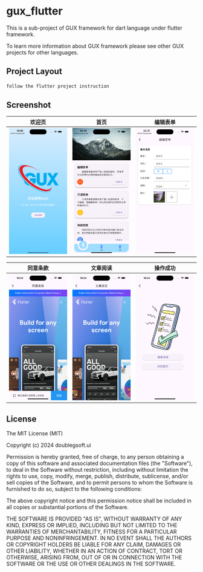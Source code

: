 gux_flutter
===========

This is a sub-project of GUX framework for dart language under flutter framework.

To learn more information about GUX framework please see other GUX projects for other languages.

## Project Layout

```md
follow the flutter project instruction
```

## Screenshot

| 欢迎页 | 首页 | 编辑表单 |
|----|----|----|
| ![欢迎页](asset/image/screenshot/screenshot-1.png) | ![首页](asset/image/screenshot/screenshot-2.png) | ![编辑表单](asset/image/screenshot/screenshot-3.png)  

| 同意条款 | 文章阅读 | 操作成功 |
|----|----|----|
| ![欢迎页](asset/image/screenshot/screenshot-4.png) | ![首页](asset/image/screenshot/screenshot-5.png) | ![编辑表单](asset/image/screenshot/screenshot-6.png)         

## License
 
The MIT License (MIT)

Copyright (c) 2024 doublegsoft.ui

Permission is hereby granted, free of charge, to any person obtaining a copy of this software and associated documentation files (the "Software"), to deal in the Software without restriction, including without limitation the rights to use, copy, modify, merge, publish, distribute, sublicense, and/or sell copies of the Software, and to permit persons to whom the Software is furnished to do so, subject to the following conditions:

The above copyright notice and this permission notice shall be included in all copies or substantial portions of the Software.

THE SOFTWARE IS PROVIDED "AS IS", WITHOUT WARRANTY OF ANY KIND, EXPRESS OR IMPLIED, INCLUDING BUT NOT LIMITED TO THE WARRANTIES OF MERCHANTABILITY, FITNESS FOR A PARTICULAR PURPOSE AND NONINFRINGEMENT. IN NO EVENT SHALL THE AUTHORS OR COPYRIGHT HOLDERS BE LIABLE FOR ANY CLAIM, DAMAGES OR OTHER LIABILITY, WHETHER IN AN ACTION OF CONTRACT, TORT OR OTHERWISE, ARISING FROM, OUT OF OR IN CONNECTION WITH THE SOFTWARE OR THE USE OR OTHER DEALINGS IN THE SOFTWARE.